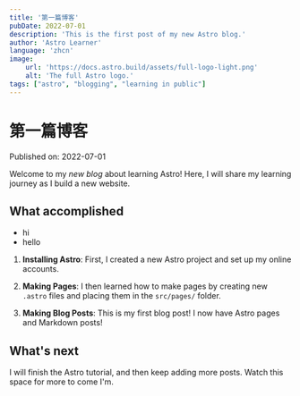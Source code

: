 ```yaml
---
title: '第一篇博客'
pubDate: 2022-07-01
description: 'This is the first post of my new Astro blog.'
author: 'Astro Learner'
language: 'zhcn'
image:
    url: 'https://docs.astro.build/assets/full-logo-light.png'
    alt: 'The full Astro logo.'
tags: ["astro", "blogging", "learning in public"]
---
```

# 第一篇博客

Published on: 2022-07-01

Welcome to my _new blog_ about learning Astro! Here, I will share my learning journey as I build a new website.

## What  accomplished

- hi
- hello

1. **Installing Astro**: First, I created a new Astro project and set up my online accounts.

2. **Making Pages**: I then learned how to make pages by creating new `.astro` files and placing them in the `src/pages/` folder.

3. **Making Blog Posts**: This is my first blog post! I now have Astro pages and Markdown posts!

## What's next

I will finish the Astro tutorial, and then keep adding more posts. Watch this space for more to come I'm.